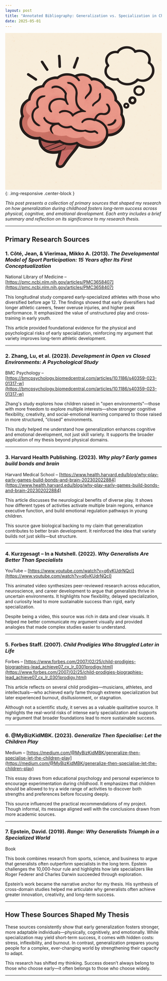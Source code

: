 ```yaml
---
layout: post
title: "Annotated Bibliography: Generalization vs. Specialization in Childhood Development"
date: 2025-05-01
---
```


![Annotated Bibliography](/assets/images/posts/research-argument.png){: .img-responsive .center-block }

*This post presents a collection of primary sources that shaped my research on how generalization during childhood fosters long-term success across physical, cognitive, and emotional development. Each entry includes a brief summary and reflection on its significance to my research thesis.*

---

## Primary Research Sources

### 1. Côté, Jean, & Vierimaa, Mikko A. (2013). *The Developmental Model of Sport Participation: 15 Years after Its First Conceptualization*  
National Library of Medicine – [https://pmc.ncbi.nlm.nih.gov/articles/PMC3658407](https://pmc.ncbi.nlm.nih.gov/articles/PMC3658407)

This longitudinal study compared early-specialized athletes with those who diversified before age 12. The findings showed that early diversifiers had longer athletic careers, fewer overuse injuries, and higher peak performance. It emphasized the value of unstructured play and cross-training in early youth.

This article provided foundational evidence for the physical and psychological risks of early specialization, reinforcing my argument that variety improves long-term athletic development.

---

### 2. Zhang, Lu, et al. (2023). *Development in Open vs Closed Environments: A Psychological Study*  
BMC Psychology – [https://bmcpsychology.biomedcentral.com/articles/10.1186/s40359-023-01317-w](https://bmcpsychology.biomedcentral.com/articles/10.1186/s40359-023-01317-w)

Zhang's study explores how children raised in "open environments"—those with more freedom to explore multiple interests—show stronger cognitive flexibility, creativity, and social-emotional learning compared to those raised in more structured, “closed” environments.

This study helped me understand how generalization enhances cognitive and emotional development, not just skill variety. It supports the broader application of my thesis beyond physical domains.

---

### 3. Harvard Health Publishing. (2023). *Why play? Early games build bonds and brain*  
Harvard Medical School – [https://www.health.harvard.edu/blog/why-play-early-games-build-bonds-and-brain-202302022884](https://www.health.harvard.edu/blog/why-play-early-games-build-bonds-and-brain-202302022884)

This article discusses the neurological benefits of diverse play. It shows how different types of activities activate multiple brain regions, enhance executive function, and build emotional regulation pathways in young children.

This source gave biological backing to my claim that generalization contributes to better brain development. It reinforced the idea that variety builds not just skills—but structure.

---

### 4. Kurzgesagt – In a Nutshell. (2022). *Why Generalists Are Better Than Specialists*  
YouTube – [https://www.youtube.com/watch?v=q6vKUdrNQcI](https://www.youtube.com/watch?v=q6vKUdrNQcI)

This animated video synthesizes peer-reviewed research across education, neuroscience, and career development to argue that generalists thrive in uncertain environments. It highlights how flexibility, delayed specialization, and curiosity lead to more sustainable success than rigid, early specialization.

Despite being a video, this source was rich in data and clear visuals. It helped me better communicate my argument visually and provided analogies that made complex studies easier to understand.

---

### 5. Forbes Staff. (2007). *Child Prodigies Who Struggled Later in Life*  
Forbes – [https://www.forbes.com/2007/02/25/child-prodigies-biographies-lead_achieve07_cx_lr_0301prodigy.html](https://www.forbes.com/2007/02/25/child-prodigies-biographies-lead_achieve07_cx_lr_0301prodigy.html)

This article reflects on several child prodigies—musicians, athletes, and intellectuals—who achieved early fame through extreme specialization but later experienced burnout, disillusionment, or stagnation.

Although not a scientific study, it serves as a valuable qualitative source. It highlights the real-world risks of intense early specialization and supports my argument that broader foundations lead to more sustainable success.

---

### 6. @MyBizKidMBK. (2023). *Generalize Then Specialise: Let the Children Play*  
Medium – [https://medium.com/@MyBizKidMBK/generalize-then-specialise-let-the-children-play](https://medium.com/@MyBizKidMBK/generalize-then-specialise-let-the-children-play)

This essay draws from educational psychology and personal experience to encourage experimentation during childhood. It emphasizes that children should be allowed to try a wide range of activities to discover both strengths and preferences before focusing deeply.

This source influenced the practical recommendations of my project. Though informal, its message aligned well with the conclusions drawn from more academic sources.

---

### 7. Epstein, David. (2019). *Range: Why Generalists Triumph in a Specialized World*  
Book

This book combines research from sports, science, and business to argue that generalists often outperform specialists in the long term. Epstein challenges the 10,000-hour rule and highlights how late specializers like Roger Federer and Charles Darwin succeeded through exploration.

Epstein’s work became the narrative anchor for my thesis. His synthesis of cross-domain studies helped me articulate why generalists often achieve greater innovation, creativity, and long-term success.

---

## How These Sources Shaped My Thesis

These sources consistently show that early generalization fosters stronger, more adaptable individuals—physically, cognitively, and emotionally. While specialization may yield short-term success, it comes with hidden costs: stress, inflexibility, and burnout. In contrast, generalization prepares young people for a complex, ever-changing world by strengthening their capacity to adapt.

This research has shifted my thinking. Success doesn’t always belong to those who choose early—it often belongs to those who choose widely.

---
